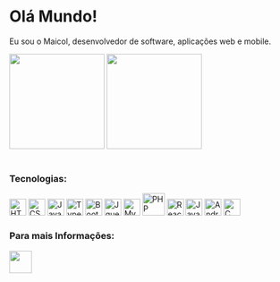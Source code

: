 <h1> Olá Mundo! </h1>
<p> Eu sou o Maicol, desenvolvedor de software, aplicações web e mobile.</p>
<div>
  <img height="170em" src="https://github-readme-stats.vercel.app/api?username=Maiquera&show_icons=true&theme=gotham">
  <img height="170em" src="https://github-readme-stats.vercel.app/api/top-langs/?username=Maiquera&layout=compact&langs_count=8&theme=gotham">
</div>
<br>
<div>
  <h3>Tecnologias:</h3>
  <img height="30em" src="https://cdn.jsdelivr.net/gh/devicons/devicon/icons/html5/html5-original.svg" title="HTML5"/>
  <img height="30em" src="https://cdn.jsdelivr.net/gh/devicons/devicon/icons/css3/css3-original.svg" title="CSS3" />
  <img height="30em" src="https://cdn.jsdelivr.net/gh/devicons/devicon/icons/javascript/javascript-plain.svg" title="JavaScript" />
  <img height="30em" src="https://cdn.jsdelivr.net/gh/devicons/devicon/icons/typescript/typescript-plain.svg" title="TypeScript" />
  <img height="30em" src="https://cdn.jsdelivr.net/gh/devicons/devicon/icons/bootstrap/bootstrap-plain.svg" title="Bootstrap"/>
  <img height="30em" src="https://cdn.jsdelivr.net/gh/devicons/devicon/icons/jquery/jquery-original.svg" title="Jquery"/>
  <img height="30em" src="https://cdn.jsdelivr.net/gh/devicons/devicon/icons/mysql/mysql-plain.svg" title="MySQL" />
  <img height="40em" src="https://cdn.jsdelivr.net/gh/devicons/devicon/icons/php/php-plain.svg" title="PHP" />
  <img height="30em" src="https://cdn.jsdelivr.net/gh/devicons/devicon/icons/react/react-original.svg" title="React"/>
  <img height="30em" src="https://cdn.jsdelivr.net/gh/devicons/devicon/icons/java/java-original.svg" title="Java"/>
  <img height="30em" src="https://cdn.jsdelivr.net/gh/devicons/devicon/icons/android/android-plain.svg" title="Android"/>
  <img height="30em" src="https://cdn.jsdelivr.net/gh/devicons/devicon/icons/c/c-original.svg" title="C" /> 
</div>

<h3>Para mais Informações:</h3>

<a href="https://www.linkedin.com/in/maicol-menezes/"><img height="40em" src="https://cdn.jsdelivr.net/gh/devicons/devicon/icons/linkedin/linkedin-original.svg" /></a>
